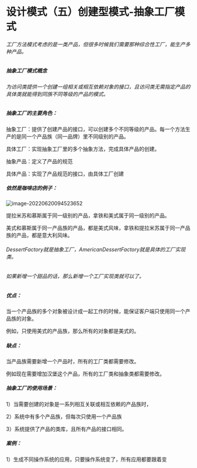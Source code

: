# 设计模式（五）创建型模式-抽象工厂模式

###### 工厂方法模式考虑的是一类产品，但很多时候我们需要那种综合性工厂，能生产多种产品。

##### 抽象工厂模式概念

###### 为访问类提供一个创建一组相关或相互依赖对象的接口，且访问类无需指定产品的具体类就能得到同族不同等级的产品的模式。

##### 抽象工厂的主要角色：

抽象工厂：提供了创建产品的接口，可以创建多个不同等级的产品。每一个方法生产的是同一个产品族（同一品牌）里不同级别的产品。

具体工厂：实现抽象工厂里的多个抽象方法，完成具体产品的创建。

抽象产品：定义了产品的规范

具体产品：实现了产品规范的接口，由具体工厂创建

##### 依然是咖啡店的例子：

![image-20220620094523652](C:\Users\HP\AppData\Roaming\Typora\typora-user-images\image-20220620094523652.png)

提拉米苏和慕斯属于同一级别的产品，拿铁和美式属于同一级别的产品。

美式和慕斯属于同一产品族的产品，都是美式风味，拿铁和提拉米苏属于同一产品族的产品，都是意大利风味。

###### DessertFactory就是抽象工厂，AmericanDessertFactory就是具体的工厂实现类。

###### 如果新增一个甜品的话，那么新增一个工厂实现类就可以了。

##### 优点：

当一个产品族的多个对象被设计成一起工作的时候，能保证客户端只使用同一个产品族的对象。

例如，只使用美式的产品族，那么所有的对象都是美式的。

##### 缺点：

当产品族需要新增一个产品时，所有的工厂类都需要修改。

例如现在需要增加汉堡这个产品，所有的工厂类和抽象类都需要修改。

##### 抽象工厂的使用场景：

1）当需要创建的对象是一系列相互关联或相互依赖的产品族时，

2）系统中有多个产品族，但每次只使用一个产品族

3）系统提供了产品的类库，且所有产品的接口相同。

##### 案例：

1）生成不同操作系统的应用，只要操作系统变了，所有应用都要跟着变

